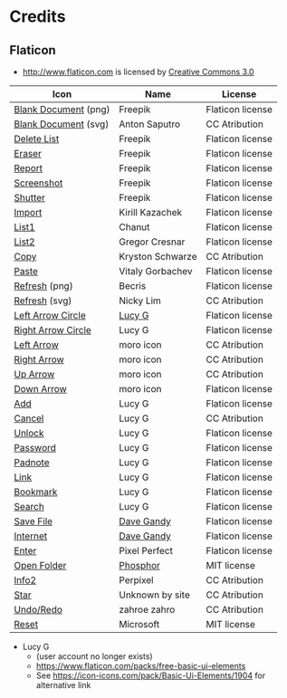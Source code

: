 # Credits

## Flaticon 
   - http://www.flaticon.com is licensed by [Creative Commons 3.0](http://creativecommons.org/licenses/by/3.0/)

| Icon | Name | License |
| - | - | - |
| [Blank Document](https://www.flaticon.com/free-icon/blank-document_14922) (png) | Freepik | Flaticon license |
| [Blank Document](https://icon-icons.com/icon/blank-paper-sheet/85748) (svg) | Anton Saputro | CC Atribution |
| [Delete List](https://www.flaticon.com/free-icon/delete-list_1201) | Freepik | Flaticon license |
| [Eraser](https://www.flaticon.com/free-icon/eraser_1203953) | Freepik | Flaticon license |
| [Report](https://www.flaticon.com/free-icon/file_1508964) | Freepik | Flaticon license |
| [Screenshot](https://www.flaticon.com/free-icon/screenshot_748046) | Freepik | Flaticon license |
| [Shutter](https://www.flaticon.com/premium-icon/shutter_2441508) | Freepik | Flaticon license |
| [Import](https://www.flaticon.com/free-icon/import_223438) | Kirill Kazachek | Flaticon license |
| [List1](https://www.flaticon.com/free-icon/list_151917) | Chanut | Flaticon license |
| [List2](https://www.flaticon.com/free-icon/list_159841) | Gregor Cresnar | Flaticon license |
| [Copy](https://icon-icons.com/icon/copy/153460) | Kryston Schwarze | CC Atribution |
| [Paste](https://www.flaticon.com/free-icon/paste_930233) | Vitaly Gorbachev | Flaticon license |
| [Refresh](https://www.flaticon.com/free-icon/refresh_875100) (png) | Becris | Flaticon license |
| [Refresh](https://icon-icons.com/icon/sync-refresh-reload-update/176163) (svg) | Nicky Lim | CC Atribution |
| [Left Arrow Circle](https://www.flaticon.com/free-icon/left-arrow_118744) | [Lucy G](https://www.flaticon.com/authors/lucy-g) | Flaticon license |
| [Right Arrow Circle](https://www.flaticon.com/free-icon/right-arrow_118745) | Lucy G | Flaticon license |
| [Left Arrow](https://icon-icons.com/icon/left-arrow/193346) | moro icon | CC Atribution |
| [Right Arrow](https://icon-icons.com/icon/right-arrow/193336) | moro icon | CC Atribution |
| [Up Arrow](https://icon-icons.com/icon/down-arrow-direction/193338) | moro icon | CC Atribution |
| [Down Arrow](https://icon-icons.com/icon/down-arrow-direction/193338) | moro icon | Flaticon license |
| [Add](https://www.flaticon.com/free-icon/add_118742) | Lucy G | Flaticon license |
| [Cancel](https://icon-icons.com/icon/cancel/121292) | Lucy G | CC Atribution |
| [Unlock](https://www.flaticon.com/free-icon/unlock_118737) | Lucy G | Flaticon license |
| [Password](https://www.flaticon.com/free-icon/password_1330268) | Lucy G | Flaticon license |
| [Padnote](https://www.flaticon.com/free-icon/padnote_118751) | Lucy G | Flaticon license |
| [Link](https://www.flaticon.com/free-icon/link_118780) | Lucy G | Flaticon license |
| [Bookmark](https://www.flaticon.com/free-icon/bookmark_118732) | Lucy G | Flaticon license |
| [Search](https://www.flaticon.com/free-icon/search_118718) | Lucy G | Flaticon license |
| [Save File](https://www.flaticon.com/free-icon/save-file-option_25398) | [Dave Gandy](https://www.flaticon.com/authors/dave-gandy) | Flaticon license |
| [Internet](https://www.flaticon.com/free-icon/internet_149229) | [Dave Gandy](https://www.flaticon.com/authors/dave-gandy) | Flaticon license |
| [Enter](https://www.flaticon.com/free-icon/enter_1828391) | Pixel Perfect | Flaticon license |
| [Open Folder](https://icon-icons.com/icon/folder-open/172452) | [Phosphor](https://github.com/phosphor-icons) | MIT license |
| [Info2](https://icon-icons.com/icon/circle-customer-help-info-information-service-support/123208) | Perpixel | CC Atribution |
| [Star](https://icon-icons.com/icon/bookmark-favorite-rate-rating-star/113418) | Unknown by site | CC Atribution |
| [Undo/Redo](https://icon-icons.com/icon/undo/232333) | zahroe zahro | CC Atribution |
| [Reset](https://icon-icons.com/icon/arrow-reset-regular/204640) | Microsoft | MIT license |

* Lucy G
  - (user account no longer exists)
  - https://www.flaticon.com/packs/free-basic-ui-elements
  - See https://icon-icons.com/pack/Basic-Ui-Elements/1904 for alternative link